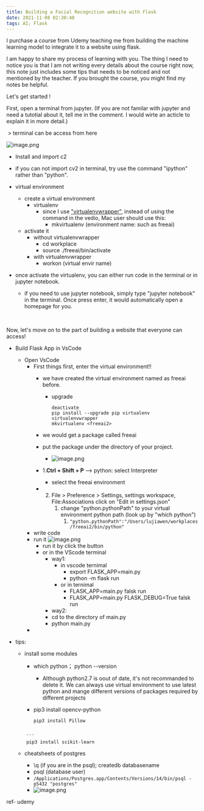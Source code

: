 ```yaml
---
title: Building a Facial Recognition website with Flask
date: 2021-11-08 02:30:48
tags: AI; Flask
---
```


I purchase a course from Udemy teaching me from building the machine learning model to integrate it to a website using flask.

I am happy to share my process of learning with you. The thing I need to notice you is that I am not writing every details about the course right now, this note just includes some tips that needs to be noticed and not mentioned by the teacher. If you brought the course, you might find my notes be helpful.



Let's get started ! 

First, open a terminal from jupyter.  (If you are not familar with jupyter and need a tutotial about it, tell me in the comment. I would wirte an acticle to explain it in more detail.)

​	> terminal can be access from here

![image.png](https://tva1.sinaimg.cn/large/008i3skNgy1gwk6ez6nj3j305x06omx3.jpg)

*  Install and import c2
  * if you can not import cv2 in terminal, try use the command "ipython" rather than "python".

* virtual environment
  * create a virtual environment
    * virtualenv
      * since I use ["virtualenvwrapper"](siyuan://blocks/20211112202240-mcpaqeo), instead of using the command in the vedio, Mac user should use this:
        * mkvirtualenv  (environment name: such as freeai)
  * activate it
    * without virtualenvwrapper
      * cd workplace
      * source ./freeai/bin/activate
    * with virtualenvwrapper
      * workon (virtual envir name)
* once activate the virtualenv, you can either run code in the terminal or in jupyter notebook.
  * if you need to use jupyter notebook, simply type "jupyter notebook" in the terminal. Once press enter, it would automatically open a homepage for you.
    

​	

Now, let's move on to the part of building a website that everyone can access!

* Build Flask App in VsCode
  * Open VsCode
    * First things first, enter the virtual environment!!
      * we have created the virtual environment named as freeai before.
        * upgrade
          ```
          deactivate
          pip install --upgrade pip virtualenv virtualenvwrapper
          mkvirtualenv <freeai2>
          ```
      * we would get a package called freeai
      * put the package under the directory of your project.
        
        * ![image.png](https://tva1.sinaimg.cn/large/008i3skNgy1gwk6fvpovxj306f07faa1.jpg)
      * 1.**Ctrl + Shift + P** --> python: select Interpreter
        
        * select the freeai environment
      * 2. File > Preference > Settings,  settings workspace, File:Associations click on "Edit in settings.json"
            1. change "python.pythonPath" to your virtual environment python path (look up by "which python")
                1. `"python.pythonPath":"/Users/lujiawen/workplaces/freeai2/bin/python"`
    * write code
    * run it ![image.png](https://tva1.sinaimg.cn/large/008i3skNgy1gwk6g9f5o2j300x00v0cl.jpg)
      * run it by click the button
      * or in the VScode terminal
        * way1:
          * in vscode ternimal
            * export FLASK_APP=main.py
            * python -m flask run
          * or in ternimal
            * FLASK_APP=main.py falsk run
            * FLASK_APP=main.py FLASK_DEBUG=True falsk run
        * way2:
        * cd to the directory of main.py
        * python main.py
    *
  
* tips:
  * install some modules 
    * which python； python --version
      
      * Although python2.7 is oout of date, it's not recommanded to delete it. We can always use virtual environment to use latest python and mange different versions of packages required by different projects
    * pip3 install opencv-python
      ```
      pip3 install Pillow
  ```
    
      ```
      pip3 install scikit-learn 
    ```
    
  * cheatsheets of postgres
    
    * \q (if you are in the psql);    createdb databasename
    * psql (database user)
    * `/Applications/Postgres.app/Contents/Versions/14/bin/psql -p5432 "postgres"`
    * ![image.png](https://tva1.sinaimg.cn/large/008i3skNgy1gwk6gpvou5j30f803kmxb.jpg)



ref- udemy